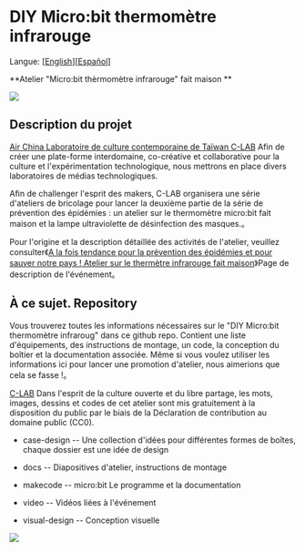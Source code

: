 # DIY Micro:bit thermomètre infrarouge

Langue: [[English](README_en.md)][[Español](README_sp.md)]

**Atelier "Micro:bit thèrmomètre infrarouge" fait maison **

![](images/visual.jpg)

## Description du projet


[Air China Laboratoire de culture contemporaine de Taïwan C-LAB](https://www.facebook.com/TCCLAB.ORG) Afin de créer une plate-forme interdomaine, co-créative et collaborative pour la culture et l'expérimentation technologique, nous mettrons en place divers laboratoires de médias technologiques.


Afin de challenger l'esprit des makers, C-LAB organisera une série d'ateliers de bricolage pour lancer la deuxième partie de la série de prévention des épidémies : un atelier sur le thermomètre micro:bit fait maison et la lampe ultraviolette de désinfection des masques.。


Pour l'origine et la description détaillée des activités de l'atelier, veuillez consulter《[A la fois tendance pour la prévention des épidémies et pour sauver notre pays ! Atelier sur le thermètre infrarouge fait maison](https://www.facebook.com/events/1256402524561887/)》Page de description de l'événement。


## À ce sujet. Repository


Vous trouverez toutes les informations nécessaires sur le "DIY Micro:bit thermomètre infraroug" dans ce github repo. Contient une liste d'équipements, des instructions de montage, un code, la conception du boîtier et la documentation associée. Même si vous voulez utiliser les informations ici pour lancer une promotion d'atelier, nous aimerions que cela se fasse !。  


[C-LAB](https://www.facebook.com/TCCLAB.ORG) Dans l'esprit de la culture ouverte et du libre partage, les mots, images, dessins et codes de cet atelier sont mis gratuitement à la disposition du public par le biais de la Déclaration de contribution au domaine public (CC0).


* case-design -- Une collection d'idées pour différentes formes de boîtes, chaque dossier est une idée de design
* docs -- Diapositives d'atelier, instructions de montage
* makecode -- micro:bit Le programme et la documentation

* video -- Vidéos liées à l'événement
* visual-design -- Conception visuelle


![](images/cc-zero.png)
